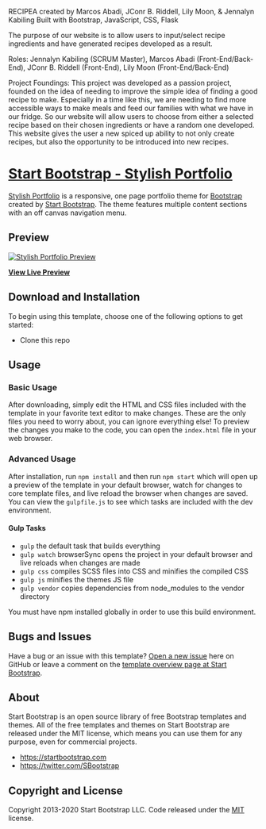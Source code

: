 RECIPEA created by Marcos Abadi, JConr B. Riddell, Lily Moon, & Jennalyn Kabiling
Built with Bootstrap, JavaScript, CSS, Flask

The purpose of our website is to allow users to input/select recipe ingredients and have generated recipes developed as a result. 

Roles:
Jennalyn Kabiling (SCRUM Master), Marcos Abadi (Front-End/Back-End), JConr B. Riddell (Front-End), Lily Moon (Front-End/Back-End)

Project Foundings:
This project was developed as a passion project, founded on the idea of needing to improve the simple idea of finding a good recipe to make. Especially in a time like this, we are needing to find more accessible ways to make meals and feed our families with what we have in our fridge. So our website will allow users to choose from either a selected recipe based on their chosen ingredients or have a random one developed. This website gives the user a new spiced up ability to not only create recipes, but also the opportunity to be introduced into new recipes. 


# [Start Bootstrap - Stylish Portfolio](https://startbootstrap.com/theme/stylish-portfolio/)

[Stylish Portfolio](https://startbootstrap.com/theme/stylish-portfolio/) is a responsive, one page portfolio theme for [Bootstrap](https://getbootstrap.com/) created by [Start Bootstrap](https://startbootstrap.com/). The theme features multiple content sections with an off canvas navigation menu.

## Preview

[![Stylish Portfolio Preview](https://assets.startbootstrap.com/img/screenshots/themes/stylish-portfolio.png)](https://startbootstrap.github.io/startbootstrap-stylish-portfolio/)

**[View Live Preview](https://startbootstrap.github.io/startbootstrap-stylish-portfolio/)**

## Download and Installation

To begin using this template, choose one of the following options to get started:
* Clone this repo

## Usage

### Basic Usage

After downloading, simply edit the HTML and CSS files included with the template in your favorite text editor to make changes. These are the only files you need to worry about, you can ignore everything else! To preview the changes you make to the code, you can open the `index.html` file in your web browser.

### Advanced Usage

After installation, run `npm install` and then run `npm start` which will open up a preview of the template in your default browser, watch for changes to core template files, and live reload the browser when changes are saved. You can view the `gulpfile.js` to see which tasks are included with the dev environment.

#### Gulp Tasks

* `gulp` the default task that builds everything
* `gulp watch` browserSync opens the project in your default browser and live reloads when changes are made
* `gulp css` compiles SCSS files into CSS and minifies the compiled CSS
* `gulp js` minifies the themes JS file
* `gulp vendor` copies dependencies from node_modules to the vendor directory

You must have npm installed globally in order to use this build environment.

## Bugs and Issues

Have a bug or an issue with this template? [Open a new issue](https://github.com/StartBootstrap/startbootstrap-stylish-portfolio/issues) here on GitHub or leave a comment on the [template overview page at Start Bootstrap](https://startbootstrap.com/theme/stylish-portfolio/).

## About

Start Bootstrap is an open source library of free Bootstrap templates and themes. All of the free templates and themes on Start Bootstrap are released under the MIT license, which means you can use them for any purpose, even for commercial projects.

* <https://startbootstrap.com>
* <https://twitter.com/SBootstrap>

## Copyright and License

Copyright 2013-2020 Start Bootstrap LLC. Code released under the [MIT](https://github.com/StartBootstrap/startbootstrap-stylish-portfolio/blob/gh-pages/LICENSE) license.
